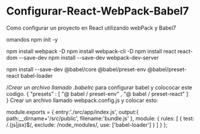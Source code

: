 # Configurar-React-WebPack-Babel7
Como configurar un proyecto en React utilizando webPack y Babel7

omandos
npm init -y


npm install webpack -D
npm install webpack-cli -D
npm install react react-dom --save-dev
npm install --save-dev webpack-dev-server 

npm install --save-dev  @babel/core  @babel/preset-env @babel/preset-react  babel-loader  



/*Crear un archivo llamado .babelrc* para configurar babel y colococar este codigo.
{
  "presets" : [ "@ babel / preset-env" , "@ babel / preset-react" ]  
}
Crear un archivo llamado webpack.config.js y colocar esto:

module.exports = {
    entry:'./src/app/index.js',
    output:{
        path:__dirname+'/src/public',
        filename:'bundle.js'
    },
    module: {
        rules: [
          {
            test: /\.(js|jsx)$/,
            exclude: /node_modules/,
            use: ['babel-loader']
          }
        ]
      }
  };


